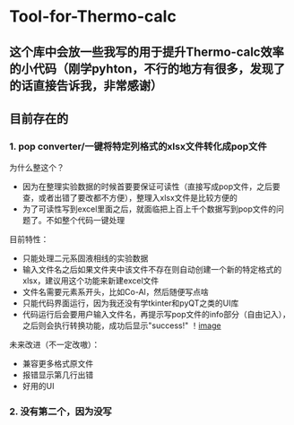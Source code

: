 # Tool-for-Thermo-calc
## 这个库中会放一些我写的用于提升Thermo-calc效率的小代码（刚学pyhton，不行的地方有很多，发现了的话直接告诉我，非常感谢）
## 目前存在的
### 1. pop converter/一键将特定列格式的xlsx文件转化成pop文件

  为什么整这个？
  - 因为在整理实验数据的时候首要要保证可读性（直接写成pop文件，之后要查，或者出错了要改都不方便），整理入xlsx文件是比较方便的
  - 为了可读性写到excel里面之后，就面临把上百上千个数据写到pop文件的问题了。不如整个代码一键处理
  
  
  目前特性：
  - 只能处理二元系固液相线的实验数据
  - 输入文件名之后如果文件夹中该文件不存在则自动创建一个新的特定格式的xlsx，建议用这个功能来新建excel文件
  - 文件名需要元素系开头，比如Co-Al，然后随便写点啥
  - 只能代码界面运行，因为我还没有学tkinter和pyQT之类的UI库
  - 代码运行后会要用户输入文件名，再提示写pop文件的info部分（自由记入），之后则会执行转换功能，成功后显示"success!"
      ！[image](https://github.com/nicetoolman/Tool-for-Thermo-calc/blob/main/popfile%20converter/%E8%BF%90%E8%A1%8C%E7%95%8C%E9%9D%A2.png)

  未来改进（不一定改嗷）：
  - 兼容更多格式原文件
  - 报错显示第几行出错
  - 好用的UI

### 2. 没有第二个，因为没写
